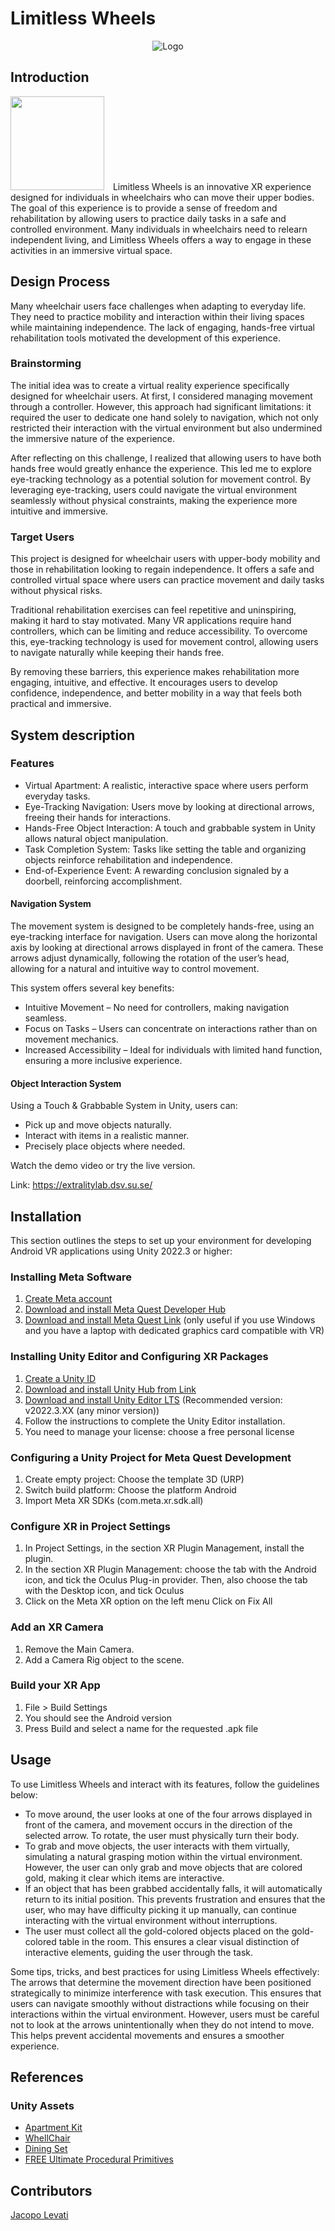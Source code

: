 # Limitless Wheels

<p align="center">
  <img src="./docs/Logo.jpg" alt="Logo">
</p>

## Introduction
<p align="left">
    <img src="docs/Poster.png" width="150">
    <span style="margin-left: 10px;">Limitless Wheels is an innovative XR experience designed for individuals in wheelchairs who can move their upper bodies. The goal of this experience is to provide a sense of freedom and rehabilitation by allowing users to practice daily tasks in a safe and controlled environment. Many individuals in wheelchairs need to relearn independent living, and Limitless Wheels offers a way to engage in these activities in an immersive virtual space.</span>
</p>

## Design Process

Many wheelchair users face challenges when adapting to everyday life. They need to practice mobility and interaction within their living spaces while maintaining independence. The lack of engaging, hands-free virtual rehabilitation tools motivated the development of this experience.

### Brainstorming

The initial idea was to create a virtual reality experience specifically designed for wheelchair users. At first, I considered managing movement through a controller. However, this approach had significant limitations: it required the user to dedicate one hand solely to navigation, which not only restricted their interaction with the virtual environment but also undermined the immersive nature of the experience.

After reflecting on this challenge, I realized that allowing users to have both hands free would greatly enhance the experience. This led me to explore eye-tracking technology as a potential solution for movement control. By leveraging eye-tracking, users could navigate the virtual environment seamlessly without physical constraints, making the experience more intuitive and immersive.

### Target Users
This project is designed for wheelchair users with upper-body mobility and those in rehabilitation looking to regain independence. It offers a safe and controlled virtual space where users can practice movement and daily tasks without physical risks.

Traditional rehabilitation exercises can feel repetitive and uninspiring, making it hard to stay motivated. Many VR applications require hand controllers, which can be limiting and reduce accessibility. To overcome this, eye-tracking technology is used for movement control, allowing users to navigate naturally while keeping their hands free.

By removing these barriers, this experience makes rehabilitation more engaging, intuitive, and effective. It encourages users to develop confidence, independence, and better mobility in a way that feels both practical and immersive.

## System description

### Features

- Virtual Apartment: A realistic, interactive space where users perform everyday tasks.
- Eye-Tracking Navigation: Users move by looking at directional arrows, freeing their hands for interactions.
- Hands-Free Object Interaction: A touch and grabbable system in Unity allows natural object manipulation.
- Task Completion System: Tasks like setting the table and organizing objects reinforce rehabilitation and independence.
- End-of-Experience Event: A rewarding conclusion signaled by a doorbell, reinforcing accomplishment.

#### Navigation System

The movement system is designed to be completely hands-free, using an eye-tracking interface for navigation. Users can move along the horizontal axis by looking at directional arrows displayed in front of the camera. These arrows adjust dynamically, following the rotation of the user’s head, allowing for a natural and intuitive way to control movement.

This system offers several key benefits:
- Intuitive Movement – No need for controllers, making navigation seamless.
- Focus on Tasks – Users can concentrate on interactions rather than on movement mechanics.
- Increased Accessibility – Ideal for individuals with limited hand function, ensuring a more inclusive experience.

#### Object Interaction System

Using a Touch & Grabbable System in Unity, users can:
- Pick up and move objects naturally.
- Interact with items in a realistic manner.
- Precisely place objects where needed.

Watch the demo video or try the live version.

Link: <https://extralitylab.dsv.su.se/>

## Installation

This section outlines the steps to set up your environment for developing Android VR applications using Unity 2022.3 or higher:

### Installing Meta Software

1. [Create Meta account](https://developers.meta.com/horizon/)
2. [Download and install Meta Quest Developer Hub](https://developers.meta.com/horizon/documentation/unity/ts-odh/)
3. [Download and install Meta Quest Link](https://www.meta.com/engb/help/quest/1517439565442928/) (only useful if you use Windows and you have a laptop with dedicated graphics card compatible with VR)

   
### Installing Unity Editor and Configuring XR Packages

1. [Create a Unity ID](https://unity.com/)
2. [Download and install Unity Hub from Link](https://unity.com/download)
3. [Download and install Unity Editor LTS](https://unity.com/releases/editor/archive) (Recommended version: v2022.3.XX (any minor version))
4. Follow the instructions to complete the Unity Editor installation.
5. You need to manage your license: choose a free personal license

### Configuring a Unity Project for Meta Quest Development

1. Create empty project: Choose the template 3D (URP)
2. Switch build platform: Choose the platform Android
3. Import Meta XR SDKs (com.meta.xr.sdk.all)

### Configure XR in Project Settings

1. In Project Settings, in the section XR Plugin Management, install the plugin.
2. In the section XR Plugin Management: choose the tab with the Android icon, and tick the Oculus Plug-in provider. Then, also choose the tab with the Desktop icon, and tick Oculus
3. Click on the Meta XR option on the left menu Click on Fix All

### Add an XR Camera

1. Remove the Main Camera.
2. Add a Camera Rig object to the scene.

### Build your XR App

1. File > Build Settings
2. You should see the Android version
3. Press Build and select a name for the requested .apk file

## Usage

To use Limitless Wheels and interact with its features, follow the guidelines below:

- To move around, the user looks at one of the four arrows displayed in front of the camera, and movement occurs in the direction of the selected arrow. To rotate, the user must physically turn their body.
- To grab and move objects, the user interacts with them virtually, simulating a natural grasping motion within the virtual environment. However, the user can only grab and move objects that are colored gold, making it clear which items are interactive.
- If an object that has been grabbed accidentally falls, it will automatically return to its initial position. This prevents frustration and ensures that the user, who may have difficulty picking it up manually, can continue interacting with the virtual environment without interruptions.
- The user must collect all the gold-colored objects placed on the gold-colored table in the room. This ensures a clear visual distinction of interactive elements, guiding the user through the task.

Some tips, tricks, and best practices for using Limitless Wheels effectively:
The arrows that determine the movement direction have been positioned strategically to minimize interference with task execution. This ensures that users can navigate smoothly without distractions while focusing on their interactions within the virtual environment. However, users must be careful not to look at the arrows unintentionally when they do not intend to move. This helps prevent accidental movements and ensures a smoother experience.

## References
### Unity Assets
- [Apartment Kit](https://assetstore.unity.com/packages/3d/environments/apartment-kit-124055)
- [WhellChair](https://assetstore.unity.com/packages/3d/props/whellchair-260547)
- [Dining Set](https://assetstore.unity.com/packages/3d/props/interior/dining-set-37029)
- [FREE Ultimate Procedural Primitives](https://assetstore.unity.com/packages/tools/level-design/free-ultimate-procedural-primitives-227955)

## Contributors
[Jacopo Levati](https://www.linkedin.com/in/jacopo-levati-335a1224b?lipi=urn%3Ali%3Apage%3Ad_flagship3_profile_view_base_contact_details%3B8%2BRihYZHQqGImBcDq6%2FxRQ%3D%3D)
